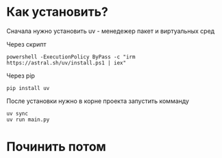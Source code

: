 # Как установить?

Сначала нужно установить uv - менедежер пакет и виртуальных сред

Через скрипт
```pwsh
powershell -ExecutionPolicy ByPass -c "irm https://astral.sh/uv/install.ps1 | iex"
```

Через pip
```pwsh
pip install uv
```

После установки нужно в корне проекта запустить комманду
```pwsh
uv sync
uv run main.py
```

# Починить потом
